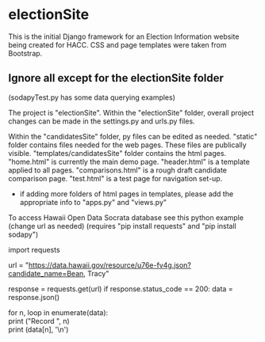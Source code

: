 # electionSite

This is the initial Django framework for an Election Information website being created for HACC. CSS and page templates were taken from Bootstrap.
<h2>Ignore all except for the electionSite folder</h2>
(sodapyTest.py has some data querying examples)

The project is "electionSite".
Within the "electionSite" folder, overall project changes can be made in the settings.py and urls.py files.

Within the "candidatesSite" folder, py files can be edited as needed.
"static" folder contains files needed for the web pages. These files are publically visible.
"templates/candidatesSite" folder contains the html pages. "home.html" is currently the main demo page. 
"header.html" is a template applied to all pages. "comparisons.html" is a rough draft candidate comparison page. "test.html" is a test page for navigation set-up.
* if adding more folders of html pages in templates, please add the appropriate info to "apps.py" and "views.py"

To access Hawaii Open Data Socrata database see this python example (change url as needed)
(requires "pip install requests" and "pip install sodapy")

import requests

url = "https://data.hawaii.gov/resource/u76e-fv4g.json?candidate_name=Bean, Tracy"

response = requests.get(url)
if response.status_code == 200:
    data = response.json()

for n, loop in enumerate(data):<br>
    print ("Record ", n)<br>
    print (data[n], '\n')

